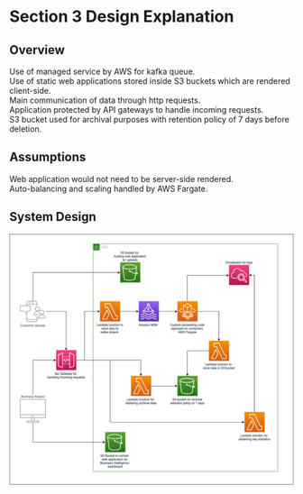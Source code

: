 # Section 3 Design Explanation

## Overview

Use of managed service by AWS for kafka queue.  
Use of static web applications stored inside S3 buckets which are rendered client-side.  
Main communication of data through http requests.  
Application protected by API gateways to handle incoming requests.  
S3 bucket used for archival purposes with retention policy of 7 days before deletion.

## Assumptions
Web application would not need to be server-side rendered.  
Auto-balancing and scaling handled by AWS Fargate.  

## System Design
![System Design Diagram](System_Design.png)

